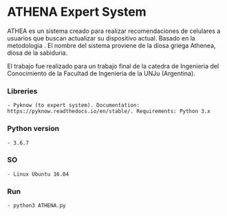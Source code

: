 # ATHENA Expert System

ATHEA es un sistema creado para realizar recomendaciones de celulares a usuarios que buscan actualizar su dispositivo actual. Basado en la metodologia . El nombre del sistema proviene de la diosa griega Athenea, diosa de la sabiduria.

El trabajo fue realizado para un trabajo final de la catedra de Ingenieria del Conocimiento de la Facultad de Ingenieria de la UNJu (Argentina).

### Libreries

    - Pyknow (to expert system). Documentation: https://pyknow.readthedocs.io/en/stable/. Requirements: Python 3.x

### Python version

    - 3.6.7

### SO
    
    - Linux Ubuntu 16.04

### Run

    - python3 ATHENA.py

